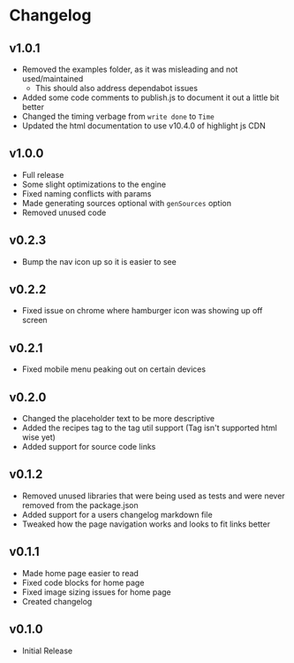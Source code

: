 # Changelog

## v1.0.1

- Removed the examples folder, as it was misleading and not used/maintained
  - This should also address dependabot issues
- Added some code comments to publish.js to document it out a little bit better
- Changed the timing verbage from `write done` to `Time`
- Updated the html documentation to use v10.4.0 of highlight js CDN

## v1.0.0

- Full release
- Some slight optimizations to the engine
- Fixed naming conflicts with params
- Made generating sources optional with `genSources` option
- Removed unused code

## v0.2.3

- Bump the nav icon up so it is easier to see

## v0.2.2

- Fixed issue on chrome where hamburger icon was showing up off screen

## v0.2.1

- Fixed mobile menu peaking out on certain devices

## v0.2.0

- Changed the placeholder text to be more descriptive
- Added the recipes tag to the tag util support (Tag isn't supported html wise yet)
- Added support for source code links

## v0.1.2

- Removed unused libraries that were being used as tests and were never removed from the package.json
- Added support for a users changelog markdown file
- Tweaked how the page navigation works and looks to fit links better

## v0.1.1

- Made home page easier to read
- Fixed code blocks for home page
- Fixed image sizing issues for home page
- Created changelog

## v0.1.0

- Initial Release
